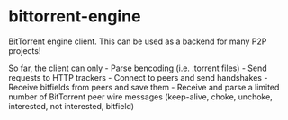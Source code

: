 # bittorrent-engine
BitTorrent engine client. This can be used as a backend for many P2P projects!

So far, the client can only 
	- Parse bencoding (i.e. .torrent files)
	- Send requests to HTTP trackers
	- Connect to peers and send handshakes
	- Receive bitfields from peers and save them
	- Receive and parse a limited number of BitTorrent peer wire messages (keep-alive, choke, unchoke, interested,
		not interested, bitfield)
